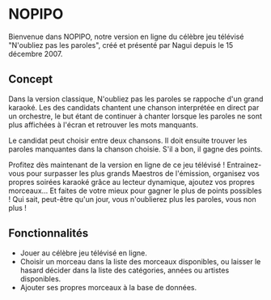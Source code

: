 # NOPlPO
Bienvenue dans NOPlPO, notre version en ligne du célèbre jeu télévisé "N'oubliez pas les paroles", créé et présenté par Nagui depuis 
le 15 décembre 2007.

## Concept

Dans la version classique, N'oubliez pas les paroles se rappoche d'un grand karaoké. Les des candidats chantent une chanson interprétée en direct par un orchestre, le but étant de continuer à chanter lorsque les paroles ne sont plus affichées à l'écran et retrouver les mots manquants. 

Le candidat peut choisir entre deux chansons. Il doit ensuite trouver les paroles manquantes dans la chanson choisie. S'il a bon, il gagne des points.

Profitez dès maintenant de la version en ligne de ce jeu télévisé ! Entrainez-vous pour surpasser les plus grands Maestros de l'émission, organisez vos propres soirées karaoké grâce au lecteur dynamique, ajoutez vos propres morceaux... Et faites de votre mieux pour gagner le plus de points possibles !
Qui sait, peut-être qu'un jour, vous n'oublierez plus les paroles, vous non plus !

## Fonctionnalités

- Jouer au célèbre jeu télévisé en ligne.
- Choisir un morceau dans la liste des morceaux disponibles, ou laisser le hasard décider dans la liste des catégories, années ou artistes disponibles.
- Ajouter ses propres morceaux à la base de données.
